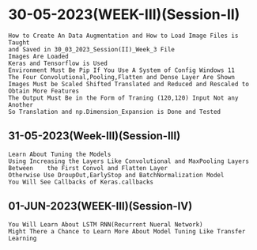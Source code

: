 # 30-05-2023(WEEK-III)(Session-II)
    How to Create An Data Augmentation and How to Load Image Files is Taught 
    and Saved in 30_03_2023_Session(II)_Week_3 File
    Images Are Loaded
    Keras and Tensorflow is Used
    Environment Must Be Pip If You Use A System of Config Windows 11
    The Four Convolutional,Pooling,Flatten and Dense Layer Are Shown
    Images Must be Scaled Shifted Translated and Reduced and Rescaled to Obtain More Features
    The Output Must Be in the Form of Traning (120,120) Input Not any Another
    So Translation and np.Dimension_Expansion is Done and Tested

## 31-05-2023(Week-III)(Session-III)
    Learn About Tuning the Models
    Using Increasing the Layers Like Convolutional and MaxPooling Layers Between    the First Convol and Flatten Layer
    Otherwise Use DroupOut,EarlyStop and BatchNormalization Model
    You Will See Callbacks of Keras.callbacks 
## 01-JUN-2023(WEEK-III)(Session-IV)
    You Will Learn About LSTM RNN(Recurrent Nueral Network)
    Might There a Chance to Learn More About Model Tuning Like Transfer Learning

